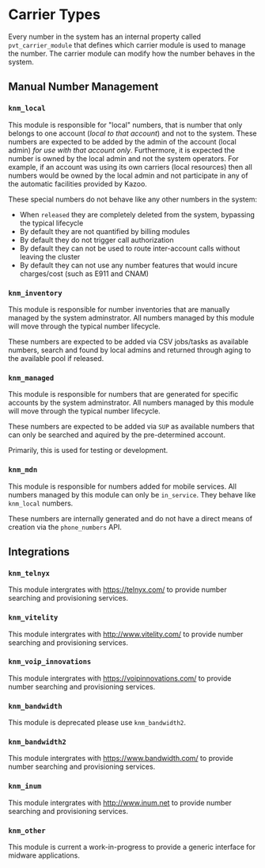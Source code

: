 # Carrier Types

Every number in the system has an internal property called `pvt_carrier_module` that defines which carrier module is used to manage the number.  The carrier module can modify how the number behaves in the system.

## Manual Number Management

### `knm_local`

This module is responsible for "local" numbers, that is number that only belongs to one account (*local to that account*) and not to the system.
These numbers are expected to be added by the admin of the account (local admin) *for use with that account only*.
Furthermore, it is expected the number is owned by the local admin and not the system operators.
For example, if an account was using its own carriers (local resources) then all numbers would be owned by the local admin and not participate in any of the automatic facilities provided by Kazoo.

These special numbers do not behave like any other numbers in the system:

* When `released` they are completely deleted from the system, bypassing the typical lifecycle
* By default they are not quantified by billing modules
* By default they do not trigger call authorization
* By default they can not be used to route inter-account calls without leaving the cluster
* By default they can not use any number features that would incure charges/cost (such as E911 and CNAM)

### `knm_inventory`

This module is responsible for number inventories that are manually managed by the system adminstrator.
All numbers managed by this module will move through the typical number lifecycle.

These numbers are expected to be added via CSV jobs/tasks as available numbers, search and found by local admins and returned through aging to the available pool if released.

### `knm_managed`

This module is responsible for numbers that are generated for specific accounts by the system adminstrator.
All numbers managed by this module will move through the typical number lifecycle.

These numbers are expected to be added via `SUP` as available numbers that can only be searched and aquired by the pre-determined account.

Primarily, this is used for testing or development.

### `knm_mdn`

This module is responsible for numbers added for mobile services.
All numbers managed by this module can only be `in_service`.
They behave like `knm_local` numbers.

These numbers are internally generated and do not have a direct means of creation via the `phone_numbers` API.

## Integrations

### `knm_telnyx`

This module intergrates with https://telnyx.com/ to provide number searching and provisioning services.

### `knm_vitelity`

This module intergrates with http://www.vitelity.com/ to provide number searching and provisioning services.

### `knm_voip_innovations`

This module intergrates with https://voipinnovations.com/ to provide number searching and provisioning services.

### `knm_bandwidth`

This module is deprecated please use `knm_bandwidth2`.

### `knm_bandwidth2`

This module intergrates with https://www.bandwidth.com/ to provide number searching and provisioning services.

### `knm_inum`

This module intergrates with http://www.inum.net to provide number searching and provisioning services.

### `knm_other`

This module is current a work-in-progress to provide a generic interface for midware applications.
